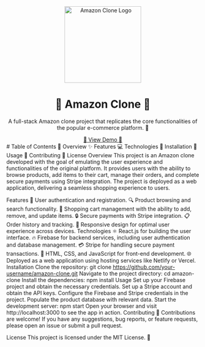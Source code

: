 <div align="center">
  <img src="amazon-clone-logo.png" alt="Amazon Clone Logo" width="200">
  <h1>🚀 Amazon Clone 🚀</h1>
  <p>
    A full-stack Amazon clone project that replicates the core functionalities of the popular e-commerce platform. 🛒
  </p>
  <a href="https://clone-app-2778b.web.app/">🔗 View Demo 🔗</a>
</div>
# Table of Contents
📖 Overview
✨ Features
💻 Technologies
💾 Installation
🚀 Usage
👥 Contributing
📄 License
Overview
This project is an Amazon clone developed with the goal of emulating the user experience and functionalities of the original platform. It provides users with the ability to browse products, add items to their cart, manage their orders, and complete secure payments using Stripe integration. The project is deployed as a web application, delivering a seamless shopping experience to users.

Features
🔑 User authentication and registration.
🔍 Product browsing and search functionality.
🛒 Shopping cart management with the ability to add, remove, and update items.
🔒 Secure payments with Stripe integration.
📋 Order history and tracking.
📱 Responsive design for optimal user experience across devices.
Technologies
⚛️ React.js for building the user interface.
🔥 Firebase for backend services, including user authentication and database management.
💳 Stripe for handling secure payment transactions.
🎨 HTML, CSS, and JavaScript for front-end development.
🌐 Deployed as a web application using hosting services like Netlify or Vercel.
Installation
Clone the repository: git clone https://github.com/your-username/amazon-clone.git
Navigate to the project directory: cd amazon-clone
Install the dependencies: npm install
Usage
Set up your Firebase project and obtain the necessary credentials.
Set up a Stripe account and obtain the API keys.
Configure the Firebase and Stripe credentials in the project.
Populate the product database with relevant data.
Start the development server: npm start
Open your browser and visit http://localhost:3000 to see the app in action.
Contributing
🤝 Contributions are welcome! If you have any suggestions, bug reports, or feature requests, please open an issue or submit a pull request.

License
This project is licensed under the MIT License. 📄




